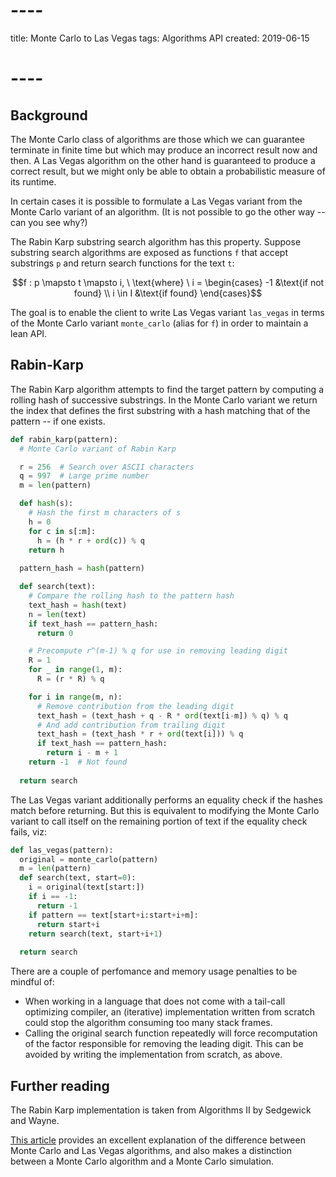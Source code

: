 # ----
title: Monte Carlo to Las Vegas
tags: Algorithms API
created: 2019-06-15
# ----

## Background

The Monte Carlo class of algorithms are those which we can guarantee terminate in finite time but which may produce an incorrect result now and then. A Las Vegas algorithm on the other hand is guaranteed to produce a correct result, but we might only be able to obtain a probabilistic measure of its runtime.

In certain cases it is possible to formulate a Las Vegas variant from the Monte Carlo variant of an algorithm. (It is not possible to go the other way -- can you see why?)

The Rabin Karp substring search algorithm has this property. Suppose substring search algorithms are exposed as functions `f` that accept substrings `p` and return search functions for the text `t`:

```math
f : p \mapsto t \mapsto i,
\ \text{where} \ i =
\begin{cases}
  -1 &\text{if not found} \\
   i \in I &\text{if found}
\end{cases}
```

The goal is to enable the client to write Las Vegas variant `las_vegas` in terms of the Monte Carlo variant `monte_carlo` (alias for `f`) in order to maintain a lean API.

## Rabin-Karp

The Rabin Karp algorithm attempts to find the target pattern by computing a rolling hash of successive substrings. In the Monte Carlo variant we return the index that defines the first substring with a hash matching that of the pattern -- if one exists.

```python
def rabin_karp(pattern):
  # Monte Carlo variant of Rabin Karp

  r = 256  # Search over ASCII characters
  q = 997  # Large prime number
  m = len(pattern)

  def hash(s):
    # Hash the first m characters of s
    h = 0
    for c in s[:m]:
      h = (h * r + ord(c)) % q
    return h
  
  pattern_hash = hash(pattern)

  def search(text):
    # Compare the rolling hash to the pattern hash
    text_hash = hash(text)
    n = len(text)
    if text_hash == pattern_hash:
      return 0

    # Precompute r^(m-1) % q for use in removing leading digit
    R = 1
    for _ in range(1, m):
      R = (r * R) % q

    for i in range(m, n):
      # Remove contribution from the leading digit
      text_hash = (text_hash + q - R * ord(text[i-m]) % q) % q
      # And add contribution from trailing digit  
      text_hash = (text_hash * r + ord(text[i])) % q   
      if text_hash == pattern_hash:
        return i - m + 1
    return -1  # Not found
  
  return search
```

The Las Vegas variant additionally performs an equality check if the hashes match before returning. But this is equivalent to modifying the Monte Carlo variant to call itself on the remaining portion of text if the equality check fails, viz:

```python
def las_vegas(pattern):
  original = monte_carlo(pattern)
  m = len(pattern)
  def search(text, start=0):
    i = original(text[start:])
    if i == -1:
      return -1
    if pattern == text[start+i:start+i+m]:
      return start+i
    return search(text, start+i+1)
  
  return search
```

There are a couple of perfomance and memory usage penalties to be mindful of:

* When working in a language that does not come with a tail-call optimizing compiler, an (iterative) implementation written from scratch could stop the algorithm consuming too many stack frames.
* Calling the original search function repeatedly will force recomputation of the factor responsible for removing the leading digit. This can be avoided by writing the implementation from scratch, as above.

## Further reading

The Rabin Karp implementation is taken from Algorithms II by Sedgewick and Wayne.

[This article](https://yourbasic.org/algorithms/las-vegas/) provides an excellent explanation of the difference between Monte Carlo and Las Vegas algorithms, and also makes a distinction between a Monte Carlo algorithm and a Monte Carlo simulation. 

